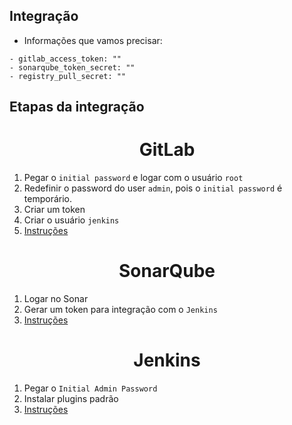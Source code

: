 ## Integração

- Informações que vamos precisar:

```console
- gitlab_access_token: ""
- sonarqube_token_secret: ""
- registry_pull_secret: ""
```

## Etapas da integração

<h1 align="center">GitLab</h1>

1. Pegar o `initial password` e logar com o usuário `root`
2. Redefinir o password do user `admin`, pois o `initial password` é temporário.
3. Criar um token
4. Criar o usuário `jenkins`
0. [Instruções](./configure_gitlab/README.md)

<h1 align="center">SonarQube</h1>

1. Logar no Sonar
2. Gerar um token para integração com o `Jenkins`
0. [Instruções](./configure_sonar/README.md)

<h1 align="center">Jenkins</h1>

1. Pegar o `Initial Admin Password`
2. Instalar plugins padrão
0. [Instruções](./configure_jenkins/README.md)